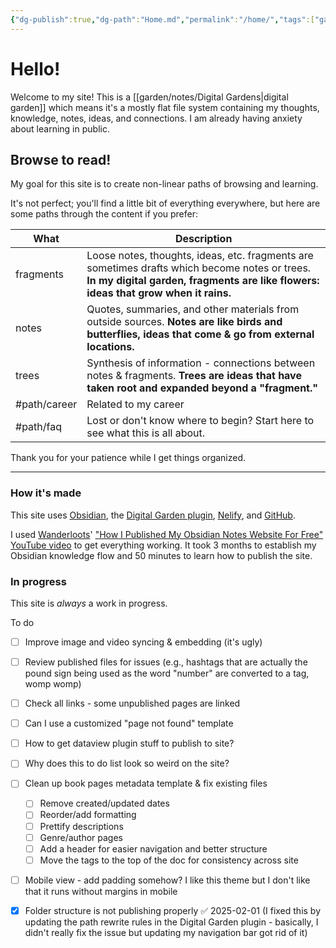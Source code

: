 ```yaml
---
{"dg-publish":true,"dg-path":"Home.md","permalink":"/home/","tags":["gardenEntry"],"created":"2025-01-31T21:53:03.686-05:00","updated":"2025-02-01T10:24:48.325-05:00"}
---
```



# Hello!
Welcome to my site! This is a [[garden/notes/Digital Gardens\|digital garden]] which means it's a mostly flat file system containing my thoughts, knowledge, notes, ideas, and connections. I am already having anxiety about learning in public.

## Browse to read!
My goal for this site is to create non-linear paths of browsing and learning. 

It's not perfect; you'll find a little bit of everything everywhere, but here are some paths through the content if you prefer:

| What         | Description                                                                                                                                                                         |
| ------------ | ----------------------------------------------------------------------------------------------------------------------------------------------------------------------------------- |
| fragments    | Loose notes, thoughts, ideas, etc. fragments are sometimes drafts which become notes or trees. **In my digital garden, fragments are like flowers: ideas that grow when it rains.** |
| notes        | Quotes, summaries, and other materials from outside sources. **Notes are like birds and butterflies, ideas that come & go from external locations.**                                |
| trees        | Synthesis of information - connections between notes & fragments. **Trees are ideas that have taken root and expanded beyond a "fragment."**                                        |
| #path/career | Related to my career                                                                                                                                                                |
| #path/faq    | Lost or don't know where to begin? Start here to see what this is all about.                                                                                                        |

Thank you for your patience while I get things organized.

---

### How it's made
This site uses [Obsidian](http://obsidian.md), the [Digital Garden plugin](https://dg-docs.ole.dev/), [Nelify](http://netlify.com), and [GitHub](https://github.com/). 

I used [Wanderloots](https://wanderloots.xyz/)' ["How I Published My Obsidian Notes Website For Free" YouTube video](https://www.youtube.com/watch?v=7f8e5IiUkeo) to get everything working. It took 3 months to establish my Obsidian knowledge flow and 50 minutes to learn how to publish the site.
### In progress

This site is *always* a work in progress.

To do 
- [ ] Improve image and video syncing & embedding (it's ugly)
- [ ] Review published files for issues (e.g., hashtags that are actually the pound sign being used as the word "number" are converted to a tag, womp womp)
- [ ] Check all links - some unpublished pages are linked
- [ ] Can I use a customized "page not found" template 
- [ ] How to get dataview plugin stuff to publish to site?
- [ ] Why does this to do list look so weird on the site?

- [ ] Clean up book pages metadata template & fix existing files
	- [ ] Remove created/updated dates
	- [ ] Reorder/add formatting
	- [ ] Prettify descriptions
	- [ ] Genre/author pages
	- [ ] Add a header for easier navigation and better structure
	- [ ] Move the tags to the top of the doc for consistency across site

- [ ] Mobile view - add padding somehow? I like this theme but I don't like that it runs without margins in mobile 
- [x] Folder structure is not publishing properly ✅ 2025-02-01 (I fixed this by updating the path rewrite rules in the Digital Garden plugin - basically, I didn't really fix the issue but updating my navigation bar got rid of it)